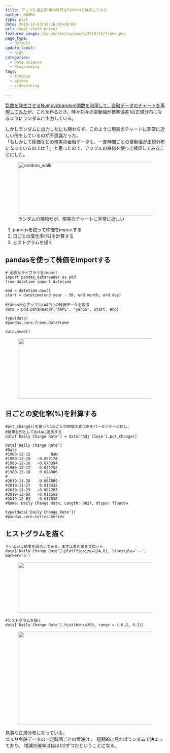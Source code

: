 ```yaml
---
title: アップル過去50年の株価をPythonで解析してみた
author: KAORU
type: post
date: 2019-12-03T14:16:03+00:00
url: /appl-stock-price/
featured_image: /wp-content/uploads/2019/12/frame.png
page_type:
  - default
update_level:
  - high
categories:
  - Data science
  - Programming
tags:
  - finance
  - python
  - sidepicking

---
```

[乱数を発生させるNumpyのrandom関数を利用して、金融データのチャートを再現してみた][1]が、これを作るとき、時々刻々の変動幅が標準偏差1の正規分布になるようにランダムに出力している。

しかしランダムに出力したにも関わらず、このように現実のチャートに非常に近しい形をしているのが不思議だった。  
「もしかして株価などの現実の金融データも、一定時間ごとの変動幅が正規分布になっているのでは？」と思ったので、アップルの株価を使って検証してみることにした。

<div class="wp-block-image">
  <figure class="aligncenter is-resized"><img src="https://kaorumitsumori.com/wp-content/uploads/2019/11/Screen-Shot-2019-11-18-at-20.23.27-1024x317.png" alt="random_walk" class="wp-image-87" width="540" height="168" srcset="https://kaorumitsumori.com/wp-content/uploads/2019/11/Screen-Shot-2019-11-18-at-20.23.27-1024x317.png 1024w, https://kaorumitsumori.com/wp-content/uploads/2019/11/Screen-Shot-2019-11-18-at-20.23.27-300x93.png 300w, https://kaorumitsumori.com/wp-content/uploads/2019/11/Screen-Shot-2019-11-18-at-20.23.27-768x238.png 768w" sizes="(max-width: 540px) 100vw, 540px" /><figcaption>ランダムの賜物だが、現実のチャートに非常に近しい</figcaption></figure>
</div>

  1. pandasを使って株価をimportする
  2. 日ごとの変化率(%)を計算する
  3. ヒストグラムを描く

## pandasを使って株価をimportする

<pre class="wp-block-code"><code># 必要なライブラリをimport
import pandas_datareader as pdd
from datetime import datetime

end = datetime.now()
start = datetime(end.year - 50, end.month, end.day)

#Yahooからアップル(AAPL)の株価データを取得
data = pdd.DataReader('AAPL', 'yahoo', start, end)

type(data)
#pandas.core.frame.DataFrame

data.head()</code></pre><figure class="wp-block-image is-resized">

<img src="https://kaorumitsumori.com/wp-content/uploads/2019/12/frame-1024x395.png" alt="" class="wp-image-395" width="494" height="190" srcset="https://kaorumitsumori.com/wp-content/uploads/2019/12/frame-1024x395.png 1024w, https://kaorumitsumori.com/wp-content/uploads/2019/12/frame-300x116.png 300w, https://kaorumitsumori.com/wp-content/uploads/2019/12/frame-768x297.png 768w, https://kaorumitsumori.com/wp-content/uploads/2019/12/frame-320x124.png 320w, https://kaorumitsumori.com/wp-content/uploads/2019/12/frame.png 1028w" sizes="(max-width: 494px) 100vw, 494px" /></figure> 

## 日ごとの変化率(%)を計算する

<pre class="wp-block-code"><code>#pct_change()を使って1日ごとの終値の変化率をパーセンテージ化し、
#結果を列としてdataに追加する
data&#91;'Daily Change Rate'] = data&#91;'Adj Close'].pct_change()

data&#91;'Daily Change Rate']
#Date
#1980-12-12         NaN
#1980-12-15   -0.052174
#1980-12-16   -0.073394
#1980-12-17    0.024752
#1980-12-18    0.028986
#                ...   
#2019-11-26   -0.007809
#2019-11-27    0.013432
#2019-11-29   -0.002203
#2019-12-02   -0.011562
#2019-12-03   -0.017830
#Name: Daily Change Rate, Length: 9827, dtype: float64

type(data&#91;'Daily Change Rate'])
#pandas.core.series.Series</code></pre>

## ヒストグラムを描く

<pre class="wp-block-code"><code>＃いよいよ結果を図示してみる。まずは変化率をプロット
data&#91;'Daily Change Rate'].plot(figsize=(24,8), linestyle='--', marker='o')</code></pre>

<div class="wp-block-image">
  <figure class="alignleft is-resized"><img src="https://kaorumitsumori.com/wp-content/uploads/2019/12/plo-1024x329.png" alt="" class="wp-image-396" width="494" height="159" srcset="https://kaorumitsumori.com/wp-content/uploads/2019/12/plo-1024x329.png 1024w, https://kaorumitsumori.com/wp-content/uploads/2019/12/plo-300x96.png 300w, https://kaorumitsumori.com/wp-content/uploads/2019/12/plo-768x247.png 768w, https://kaorumitsumori.com/wp-content/uploads/2019/12/plo-320x103.png 320w, https://kaorumitsumori.com/wp-content/uploads/2019/12/plo.png 1252w" sizes="(max-width: 494px) 100vw, 494px" /></figure>
</div>

<pre class="wp-block-code"><code>#ヒストグラムを描く
data&#91;'Daily Change Rate'].hist(bins=200, range = (-0.2, 0.2))</code></pre><figure class="wp-block-image is-resized">

<img src="https://kaorumitsumori.com/wp-content/uploads/2019/12/data.png" alt="" class="wp-image-397" width="448" height="293" srcset="https://kaorumitsumori.com/wp-content/uploads/2019/12/data.png 582w, https://kaorumitsumori.com/wp-content/uploads/2019/12/data-300x196.png 300w, https://kaorumitsumori.com/wp-content/uploads/2019/12/data-320x209.png 320w" sizes="(max-width: 448px) 100vw, 448px" /></figure> 

見事な正規分布になっている。  
つまり金融データの一定時間ごとの増減は 、 短期的に見ればランダムで決まっており、 増減の確率はほぼ1/2ずつだということになる。

 [1]: https://kaorumitsumori.com/python-finance-chart/
